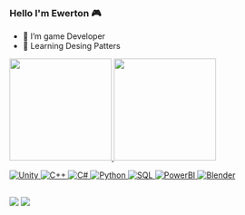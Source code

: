 ### Hello I'm Ewerton 🎮

- 🔭 I’m game Developer
- 🌱 Learning Desing Patters

<div>
  <a href="https://beacons.ai/Ewnascimento2021">
    
  <img height="180cm" src="https://github-readme-stats.vercel.app/api?username=Ewnascimento2021&show_icons=&theme=dark&include_all_commits=true&count_private=true"/>
  <img height="180cm" src="https://github-readme-stats.vercel.app/api/top-langs/?username=Ewnascimento2021&layout=compact&show_icons=&theme=dark&include_all_commits=true&count_private=true"/>
    
</div>   
  
  ![Unity](https://img.shields.io/badge/Unity-100000?style=for-the-badge&logo=unity&logoColor=white)
  ![C++](https://img.shields.io/badge/C%2B%2B-00599C?style=for-the-badge&logo=c%2B%2B&logoColor=white)
  ![C#](https://img.shields.io/badge/C%23-239120?style=for-the-badge&logo=c-sharp&logoColor=white)
  ![Python](https://img.shields.io/badge/Python-FFD43B?style=for-the-badge&logo=python&logoColor=blue)
  ![SQL](https://img.shields.io/badge/Microsoft%20SQL%20Server-CC2927?style=for-the-badge&logo=microsoft%20sql%20server&logoColor=white)
  ![PowerBI](https://img.shields.io/badge/PowerBI-F2C811?style=for-the-badge&logo=Power%20BI&logoColor=white)
  ![Blender](https://img.shields.io/badge/blender-%23F5792A.svg?style=for-the-badge&logo=blender&logoColor=white)
  
  
  ##
<div>
    <a href="https://www.linkedin.com/in/ewerton-nascimento-325084200" target="_blank"><img src="https://img.shields.io/badge/LinkedIn-0077B5?style=for-the-badge&logo=linkedin&logoColor=white" target="_blank"></a>
   <a href="https://ewnascimento.itch.io" target="_blank"><img src="https://img.shields.io/badge/Itch.io-FA5C5C?style=for-the-badge&logo=itchdotio&logoColor=white"target="_blank"></a>
</div>
  
  
  
  
  
  
  
  
